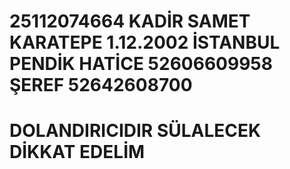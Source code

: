 # 25112074664  KADİR SAMET  KARATEPE  1.12.2002  İSTANBUL  PENDİK  HATİCE  52606609958  ŞEREF  52642608700 
# DOLANDIRICIDIR SÜLALECEK DİKKAT EDELİM
